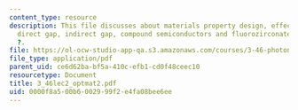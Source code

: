 ```yaml
---
content_type: resource
description: This file discusses about materials property design, effective mass,
  direct gap, indirect gap, compound semiconductors and fluorozirconates for long
  ?.
file: https://ol-ocw-studio-app-qa.s3.amazonaws.com/courses/3-46-photonic-materials-and-devices-spring-2006/0000f8a500b6002999f2e4fa08bee6ee_3_46lec2_optmat2.pdf
file_type: application/pdf
parent_uid: ce6d62ba-bf5a-410c-efb1-cd0f48ceec10
resourcetype: Document
title: 3_46lec2_optmat2.pdf
uid: 0000f8a5-00b6-0029-99f2-e4fa08bee6ee
---
```

